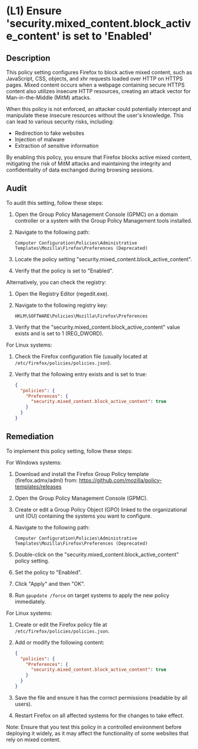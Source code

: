 # (L1) Ensure 'security.mixed_content.block_active_content' is set to 'Enabled'

## Description

This policy setting configures Firefox to block active mixed content, such as JavaScript, CSS, objects, and xhr requests loaded over HTTP on HTTPS pages. Mixed content occurs when a webpage containing secure HTTPS content also utilizes insecure HTTP resources, creating an attack vector for Man-in-the-Middle (MitM) attacks.

When this policy is not enforced, an attacker could potentially intercept and manipulate these insecure resources without the user's knowledge. This can lead to various security risks, including:

- Redirection to fake websites
- Injection of malware
- Extraction of sensitive information

By enabling this policy, you ensure that Firefox blocks active mixed content, mitigating the risk of MitM attacks and maintaining the integrity and confidentiality of data exchanged during browsing sessions.

## Audit

To audit this setting, follow these steps:

1. Open the Group Policy Management Console (GPMC) on a domain controller or a system with the Group Policy Management tools installed.

2. Navigate to the following path:
   ```
   Computer Configuration\Policies\Administrative Templates\Mozilla\Firefox\Preferences (Deprecated)
   ```

3. Locate the policy setting "security.mixed_content.block_active_content".

4. Verify that the policy is set to "Enabled".

Alternatively, you can check the registry:

1. Open the Registry Editor (regedit.exe).

2. Navigate to the following registry key:
   ```
   HKLM\SOFTWARE\Policies\Mozilla\Firefox\Preferences
   ```

3. Verify that the "security.mixed_content.block_active_content" value exists and is set to 1 (REG_DWORD).

For Linux systems:

1. Check the Firefox configuration file (usually located at `/etc/firefox/policies/policies.json`).

2. Verify that the following entry exists and is set to true:
   ```json
   {
     "policies": {
       "Preferences": {
         "security.mixed_content.block_active_content": true
       }
     }
   }
   ```

## Remediation

To implement this policy setting, follow these steps:

For Windows systems:

1. Download and install the Firefox Group Policy template (firefox.admx/adml) from: https://github.com/mozilla/policy-templates/releases

2. Open the Group Policy Management Console (GPMC).

3. Create or edit a Group Policy Object (GPO) linked to the organizational unit (OU) containing the systems you want to configure.

4. Navigate to the following path:
   ```
   Computer Configuration\Policies\Administrative Templates\Mozilla\Firefox\Preferences (Deprecated)
   ```

5. Double-click on the "security.mixed_content.block_active_content" policy setting.

6. Set the policy to "Enabled".

7. Click "Apply" and then "OK".

8. Run `gpupdate /force` on target systems to apply the new policy immediately.

For Linux systems:

1. Create or edit the Firefox policy file at `/etc/firefox/policies/policies.json`.

2. Add or modify the following content:
   ```json
   {
     "policies": {
       "Preferences": {
         "security.mixed_content.block_active_content": true
       }
     }
   }
   ```

3. Save the file and ensure it has the correct permissions (readable by all users).

4. Restart Firefox on all affected systems for the changes to take effect.

Note: Ensure that you test this policy in a controlled environment before deploying it widely, as it may affect the functionality of some websites that rely on mixed content.